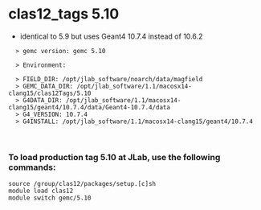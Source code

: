 # clas12_tags 5.10

- identical to 5.9 but uses Geant4 10.7.4 instead of 10.6.2

```  
  > gemc version: gemc 5.10

  > Environment:

  > FIELD_DIR: /opt/jlab_software/noarch/data/magfield
  > GEMC_DATA_DIR: /opt/jlab_software/1.1/macosx14-clang15/clas12Tags/5.10
  > G4DATA_DIR: /opt/jlab_software/1.1/macosx14-clang15/geant4/10.7.4/data/Geant4-10.7.4/data
  > G4_VERSION: 10.7.4
  > G4INSTALL: /opt/jlab_software/1.1/macosx14-clang15/geant4/10.7.4

```

<br>

### To load production tag 5.10 at JLab, use the following commands:

```
source /group/clas12/packages/setup.[c]sh
module load clas12
module switch gemc/5.10
```



<br>
   